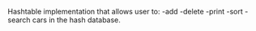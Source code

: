 Hashtable implementation that allows user to:
-add
-delete
-print 
-sort
-search cars in the hash database.
